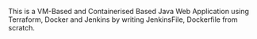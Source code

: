 This is a VM-Based and Containerised Based Java Web Application using Terraform, Docker and Jenkins by writing JenkinsFile, Dockerfile from scratch.

